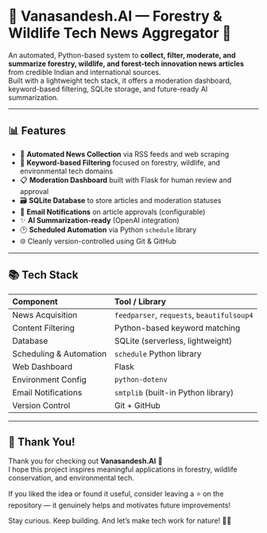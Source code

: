 # 🌳 Vanasandesh.AI — Forestry & Wildlife Tech News Aggregator 🌱

An automated, Python-based system to **collect, filter, moderate, and summarize forestry, wildlife, and forest-tech innovation news articles** from credible Indian and international sources.  
Built with a lightweight tech stack, it offers a moderation dashboard, keyword-based filtering, SQLite storage, and future-ready AI summarization.

---

## 📊 Features

- 📡 **Automated News Collection** via RSS feeds and web scraping
- 📝 **Keyword-based Filtering** focused on forestry, wildlife, and environmental tech domains
- 📋 **Moderation Dashboard** built with Flask for human review and approval
- 🗃️ **SQLite Database** to store articles and moderation statuses
- 📨 **Email Notifications** on article approvals (configurable)
- ✨ **AI Summarization-ready** (OpenAI integration)
- 🕑 **Scheduled Automation** via Python `schedule` library
- 🌐 Cleanly version-controlled using Git & GitHub

---

## 📚 Tech Stack

| Component               | Tool / Library                        |
|:------------------------|:--------------------------------------|
| News Acquisition         | `feedparser`, `requests`, `beautifulsoup4` |
| Content Filtering        | Python-based keyword matching         |
| Database                 | SQLite (serverless, lightweight)      |
| Scheduling & Automation  | `schedule` Python library             |
| Web Dashboard            | Flask                                  |
| Environment Config       | `python-dotenv`                       |
| Email Notifications      | `smtplib` (built-in Python library)   |
| Version Control          | Git + GitHub                          |

---

## 🙏 Thank You!

Thank you for checking out **Vanasandesh.AI** 🌿  
I hope this project inspires meaningful applications in forestry, wildlife conservation, and environmental tech.

If you liked the idea or found it useful, consider leaving a ⭐ on the repository — it genuinely helps and motivates future improvements!

Stay curious. Keep building. And let’s make tech work for nature! 🌱✨

